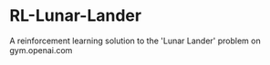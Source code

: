 # RL-Lunar-Lander
A reinforcement learning solution to the 'Lunar Lander' problem on gym.openai.com
